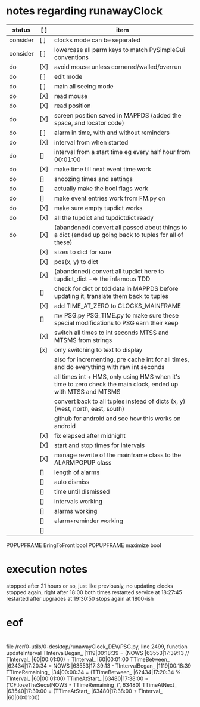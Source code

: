 # notes regarding runawayClock


status   | [ ] | item
---------|-----|--------------------------------------------------------------------------------------------------------------
consider | [ ] | clocks mode can be separated
consider | [ ] | lowercase all parm keys to match PySimpleGui conventions
do       | [X] | avoid mouse unless cornered/walled/overrun
do       | [ ] | edit mode
do       | [ ] | main all seeing mode
do       | [X] | read mouse
do       | [X] | read position
do       | [X] | screen position saved in MAPPDS (added the space, and locator code)
do       | [ ] | alarm in time, with and without reminders
do       | [X] | interval from when started
do       | []  | interval from a start time eg every half hour from 00:01:00
do       | [X] | make time till next event time work
do       | []  | snoozing times and settings
do       | []  | actually make the bool flags work
do       | []  | make event entries work from FM.py on
do       | [X] | make sure empty tupdict works
do       | [X] | all the tupdict and tupdictdict ready
do       | [X] | (abandoned) convert all passed about things to a dict (ended up going back to tuples for all of these)
         | [X] | sizes to dict for sure
         | [X] | pos(x, y) to dict
         | [X] | (abandoned) convert all tupdict here to tupdict_dict -=> the infamous TDD
         | []  | check for dict or tdd data in MAPPDS before updating it, translate them back to tuples
         | [X] | add TIME_AT_ZERO to CLOCKS_MAINFRAME
         | []  | mv PSG.py PSG_TIME.py to make sure these special modifications to PSG earn their keep
         | [X] | switch all times to int seconds MTSS and MTSMS from strings
         | [x] | only switching to text to display
         |     | also for incrementing, pre cache int for all times, and do everything with raw int seconds
         |     | all times int + HMS, only using HMS when it's time to zero check the main clock, ended up with MTSS and MTSMS
         |     | convert back to all tuples instead of dicts (x, y) (west, north, east, south)
         |     | github for android and see how this works on android
         | [X] | fix elapsed after midnight
         | [X] | start and stop times for intervals
         | [X] | manage rewrite of the mainframe class to the ALARMPOPUP class
         | []  | length of alarms
         | []  | auto dismiss
         | []  | time until dismissed
         | []  | intervals working
         | []  | alarms working
         | []  | alarm+reminder working
         | []  |




POPUPFRAME BringToFront bool
POPUPFRAME maximize bool


# execution notes

stopped after 21 hours or so, just like previously, no updating clocks
stopped again, right after 18:00 both times
restarted service at 18:27:45
restarted after upgrades at 19:30:50
stops again at 1800-ish

# eof
#
#
#
#


file /rcr/0-utils/0-desktop/runawayClock_DEV/PSG.py, line 2499, function updateInterval
                TIntervalBegan_ |1119|00:18:39 =
									(NOWS |63553|17:39:13 // TInterval_ |60|00:01:00) + TInterval_ |60|00:01:00
                TTimeBetween_ |62434|17:20:34 = NOWS |63553|17:39:13 - TIntervalBegan_ |1119|00:18:39
                TTimeRemaining_ |34|00:00:34 = (TTimeBetween_ |62434|17:20:34 % TInterval_ |60|00:01:00)
                TTimeAtStart_ |63480|17:38:00 = ('CF.loseTheSecs(NOWS - TTimeRemaining_)', 63480)
                TTimeAtNext_ |63540|17:39:00 = (TTimeAtStart_ |63480|17:38:00 + TInterval_ |60|00:01:00)
